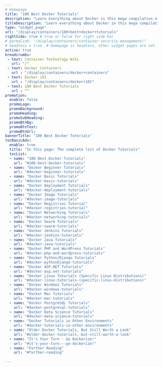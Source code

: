```yaml
---
# Homepage
title: "100 Best Docker Tutorials"
description: "Learn everything about Docker in this mega compilation of tutorials from the very basics to advanced topics like Docker Swarm, running and using databases in Docker, Docker and data science and more."
titleDescription: "Learn everything about Docker in this mega compilation of tutorials from the very basics to advanced topics like Docker Swarm, running and using databases in Docker, Docker and data science and more."
type: "widget_page"
url: "/display/containers/100+best+docker+tutorials"  
rightSide: true # true or false for right side bar
# permalink: "/display/containers/container-security-management/"
# headless = true  # Homepage is headless, other widget pages are not.
active: true
breadcrumbs:
 - text: Container Technology Wiki
   url: "/"
 - text: Docker Containers
   url : "/display/containers/docker+containers"
 - text: Docker 101
   url : "/display/containers/docker+101"
 - text: 100 Best Docker Tutorials
   url : ""
promotion:
  enable: false
  promoLogo: 
  promoBackground: 
  promoHeading:
  promoSubHeading: 
  promoBtnBg:
  promoBtnText: 
  promoBtnUrl: 
bannerTitle: "100 Best Docker Tutorials"
tocBasicAdv:
  enable: true
  title: "In this page: The complete list of Docker Tutorials"
  tocList:
  - name: "100 Best Docker Tutorials"
    url: "#100-best-docker-tutorials"
  - name: "Docker Beginner Tutorials"
    url: "#docker-beginner-tutorials"
  - name: "Docker Basic Tutorials"
    url: "#docker-basic-tutorials"
  - name: "Docker Deployment Tutorials"
    url: "#docker-deployment-tutorials"
  - name: "Docker Image Tutorials"
    url: "#docker-image-tutorials"
  - name: "Docker Registries Tutorial"
    url: "#docker-registries-tutorial"
  - name: "Docker Networking Tutorials"
    url: "#docker-networking-tutorials"
  - name: "Docker Swarm Tutorials"
    url: "#docker-swarm-tutorials"
  - name: "Docker Jenkins Tutorials"
    url: "#docker-jenkins-tutorials"
  - name: "Docker Java Tutorials"
    url: "#docker-java-tutorials"
  - name: "Docker PHP and WordPress Tutorials"
    url: "#docker-php-and-wordpress-tutorials"
  - name: "Docker Python/Django Tutorials"
    url: "#docker-pythondjango-tutorials"
  - name: "Docker ASP.NET Tutorials"
    url: "#docker-asp.net-tutorials"
  - name: "Docker Linux Tutorials (Specific Linux Distributions)"
    url: "#docker-linux-tutorials-(specific-linux-distributions)"
  - name: "Docker Windows Tutorials"
    url: "#docker-windows-tutorials"
  - name: "Docker Mac Tutorials"
    url: "#docker-mac-tutorials"
  - name: "Docker PostgreSQL Tutorials"
    url: "#docker-postgresql-tutorials"
  - name: "Docker Data Science Tutorials"
    url: "#docker-data-science-tutorials"
  - name: "Docker Tutorials in Other Environments"
    url: "#docker-tutorials-in-other-environments"
  - name: "Older Docker Tutorials, But Still Worth a Look"
    url: "#older-docker-tutorials,-but-still-worth-a-look"
  - name: "It's Your Turn - Go Dockerize!"
    url: "#it's-your-turn---go-dockerize!"
  - name: "Further Reading"
    url: "#further-reading"
    
---
```

















